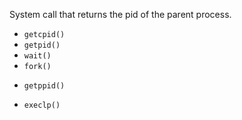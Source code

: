 System call that returns the pid of the parent process.

* `getcpid()`
* `getpid()`
* `wait()`
* `fork()`
+ `getppid()`
* `execlp()`

